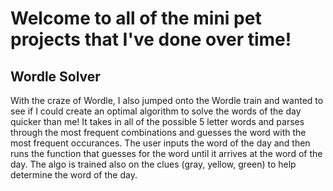 # Welcome to all of the mini pet projects that I've done over time!

## Wordle Solver
With the craze of Wordle, I also jumped onto the Wordle train and wanted to see if I could create an optimal algorithm to solve the words of the day quicker than me! It takes in all of the possible 5 letter words and parses through the most frequent combinations and guesses the word with the most frequent occurances. The user inputs the word of the day and then runs the function that guesses for the word until it arrives at the word of the day. The algo is trained also on the clues (gray, yellow, green) to help determine the word of the day.
